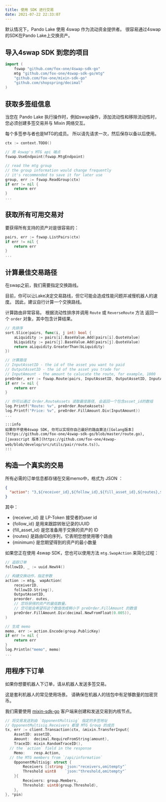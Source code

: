 ```yaml
---
title: 使用 SDK 进行交易
date: 2021-07-22 22:33:07
---
```


默认情况下，Pando Lake 使用 4swap 作为流动资金提供者。 很容易通过4swap的SDK在Pando Lake上交换资产。

## 导入4swap SDK 到您的项目

```go
import (
    fswap "github.com/fox-one/4swap-sdk-go"
    mtg "github.com/fox-one/4swap-sdk-go/mtg"
    "github.com/fox-one/mixin-sdk-go"
    "github.com/shopspring/decimal"
)
```

## 获取多签组信息

当您在 Pando Lake 执行操作时，例如swap操作，添加流动性和移除流动性时，您必须创建多签交易并与 Mixin 网络交互。

每个多签参与者也是MTG的成员。 所以请先请求一次，然后保存以备以后使用。

```go
ctx := context.TODO()

// 用 4swap's MTG api 端点
fswap.UseEndpoint(fswap.MtgEndpoint)

// read the mtg group
// the group information would change frequently
// it's recommended to save it for later use
group, err := fswap.ReadGroup(ctx)
if err != nil {
    return err
}
...
```

## 获取所有可用交易对

要获得所有支持的资产对是很容易的：

```go
pairs, err := fswap.ListPairs(ctx)
if err != nil {
    return err
}
...
```

## 计算最佳交易路径

在swap之前，我们需要指定交换路线。

目前，你可以让Lake决定交易路线，但它可能会造成性能问题并减慢机器人的速度。 因此，建议自行计算一个交换路线。

计算路由非常容易。 根据流动性排序并调用 `Route` 或 `ReverseRoute` 方法 返回一个 `order` 对象，其中包含计算结果。

```go
// 先排序
sort.Slice(pairs, func(i, j int) bool {
    aLiquidity := pairs[i].BaseValue.Add(pairs[i].QuoteValue)
    bLiquidity := pairs[j].BaseValue.Add(pairs[j].QuoteValue)
    return aLiquidity.GreaterThan(bLiquidity)
})

// 计算路径
// InputAssetID - the id of the asset you want to paid
// OutputAssetID - the id of the asset you trade for
// InputAmount - the amount to calucate the route, for example, 1000
preOrder, err := fswap.Route(pairs, InputAssetID, OutputAssetID, InputAmount)
if err != nil {
    return err
}

// 你可以通过 Order.RouteAssets 读取最佳路径, 会返回一个包含asset_id的数组
log.Printf("Route: %v", preOrder.RouteAssets)
log.Printf("Price: %v", preOrder.FillAmount.Div(InputAmount))
...
```

````mdx-code-block
:::info
如果你不使用4swap SDK, 你可以实现你自己最好的路由算法([Golang版本](https://github.com/fox-one/4swap-sdk-go/blob/master/route.go), [javascript 版本](https://github.com/fox-one/4swap-web/blob/develop/src/utils/pair/route.ts))。
:::
````

## 构造一个真实的交易

所有必需的订单信息都存储在交易memo中，格式为 JSON ：

```json
{
  "action": "3,${receiver_id},${follow_id},${fill_asset_id},${routes},${minimum}"
}
```

其中：

  - {receiver_id} 是 LP-Token 接受者的user id
  - {follow_id} 是用来跟踪转账记录的UUID
  - {fill_asset_id} 是您准备用于交换的资产的 ID
  - {routes} 是路由ID的序列，它表明您想使用哪个路由
  - {minimum} 是您期望得到的资产的最小数量

如果您正在使用 4swap SDK，您也可以使用方法 `mtg.SwapAction` 来简化过程：

```go
// 追踪订单
followID, _ := uuid.NewV4()

// 构建交换动作，指定参数
action := mtg。 wapAction(
    receiverID,
    followID.String(),
    OutputAssetID,
    preorder. outes,
    // 您将获得的资产的最低数量。
    // 您可能会希望将这个数值改成稍小于 preOrder.FillAmount 的数值
    preOrder.FillAmount.Div(decimal.NewFromFloat(0.005)),
)

// 生成 memo
memo, err := action.Encode(group.PublicKey)
if err != nil {
    return err
}
log.Println("memo", memo)
...

```

## 用程序下订单

如果你想要机器人下订单，请从机器人发送多签交易。

这是套利机器人的常见使用场景。 请确保在机器人的钱包中有足够数量的加密货币。

我们需要使用 [mixin-sdk-go](https://github.com/fox-one/mixin-sdk-go) 客户端来创建和发送交易到内核节点。

```go
// 将交易发送到由 `OpponentMultisig` 指定的多签地址 
// OpponentMultisig.Receivers 都是 MTG Group 的成员
tx, err := client.Transaction(ctx, &mixin.TransferInput{
    AssetID: assetID,
    Amount:  decimal.RequireFromString(amount),
    TraceID: mixin.RandomTraceID(),
  // the `action` field in the response
    Memo:    resp.Action,
  // the MTG members from `/api/information`
    OpponentMultisig: struct {
        Receivers []string `json:"receivers,omitempty"`
        Threshold uint8    `json:"threshold,omitempty"`
    }{
        Receivers: group.Members,
        Threshold: uint8(group.Threshold),
    },
}, *pin)
```

